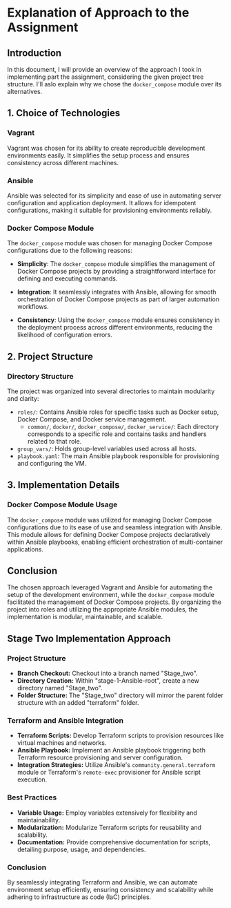 # Explanation of Approach to the Assignment

## Introduction
In this document, I will provide an overview of the approach I took in implementing part the assignment, considering the given project tree structure.
I'll aslo explain why we chose the `docker_compose` module over its alternatives.

## 1. Choice of Technologies
### Vagrant
Vagrant was chosen for its ability to create reproducible development environments easily. It simplifies the setup process and ensures consistency across different machines.

### Ansible
Ansible was selected for its simplicity and ease of use in automating server configuration and application deployment. It allows for idempotent configurations, making it suitable for provisioning environments reliably.

### Docker Compose Module
The `docker_compose` module was chosen for managing Docker Compose configurations due to the following reasons:

- **Simplicity**: The `docker_compose` module simplifies the management of Docker Compose projects by providing a straightforward interface for defining and executing commands.
  
- **Integration**: It seamlessly integrates with Ansible, allowing for smooth orchestration of Docker Compose projects as part of larger automation workflows.
  
- **Consistency**: Using the `docker_compose` module ensures consistency in the deployment process across different environments, reducing the likelihood of configuration errors.

## 2. Project Structure
### Directory Structure
The project was organized into several directories to maintain modularity and clarity:

- `roles/`: Contains Ansible roles for specific tasks such as Docker setup, Docker Compose, and Docker service management.
  - `common/`, `docker/`, `docker_compose/`, `docker_service/`: Each directory corresponds to a specific role and contains tasks and handlers related to that role.
- `group_vars/`: Holds group-level variables used across all hosts.
- `playbook.yaml`: The main Ansible playbook responsible for provisioning and configuring the VM.

## 3. Implementation Details
### Docker Compose Module Usage
The `docker_compose` module was utilized for managing Docker Compose configurations due to its ease of use and seamless integration with Ansible. This module allows for defining Docker Compose projects declaratively within Ansible playbooks, enabling efficient orchestration of multi-container applications.

## Conclusion
The chosen approach leveraged Vagrant and Ansible for automating the setup of the development environment, while the `docker_compose` module facilitated the management of Docker Compose projects. By organizing the project into roles and utilizing the appropriate Ansible modules, the implementation is modular, maintainable, and scalable.


## Stage Two Implementation Approach

### Project Structure
- **Branch Checkout:** Checkout into a branch named "Stage_two".
- **Directory Creation:** Within "stage-1-Ansible-root", create a new directory named "Stage_two".
- **Folder Structure:** The "Stage_two" directory will mirror the parent folder structure with an added "terraform" folder.

### Terraform and Ansible Integration
- **Terraform Scripts:** Develop Terraform scripts to provision resources like virtual machines and networks.
- **Ansible Playbook:** Implement an Ansible playbook triggering both Terraform resource provisioning and server configuration.
- **Integration Strategies:** Utilize Ansible's `community.general.terraform` module or Terraform's `remote-exec` provisioner for Ansible script execution.

### Best Practices
- **Variable Usage:** Employ variables extensively for flexibility and maintainability.
- **Modularization:** Modularize Terraform scripts for reusability and scalability.
- **Documentation:** Provide comprehensive documentation for scripts, detailing purpose, usage, and dependencies.

### Conclusion
By seamlessly integrating Terraform and Ansible, we can automate environment setup efficiently, ensuring consistency and scalability while adhering to infrastructure as code (IaC) principles.
